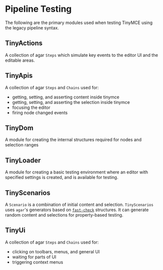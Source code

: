 # Pipeline Testing

The following are the primary modules used when testing TinyMCE using the legacy pipeline syntax.

## TinyActions

A collection of agar `Steps` which simulate key events to the editor UI and the editable areas.

## TinyApis

A collection of agar `Steps` and `Chains` used for:

* getting, setting, and asserting content inside tinymce
* getting, setting, and asserting the selection inside tinymce
* focusing the editor
* firing node changed events

## TinyDom

A module for creating the internal structures required for nodes and selection ranges

## TinyLoader

A module for creating a basic testing environment where an editor with specified settings is created, and is available for testing.

## TinyScenarios

A `Scenario` is a combination of initial content and selection. `TinyScenarios` uses `agar`'s generators based on [`fast-check`](https://github.com/dubzzz/fast-check) structures. It can generate random content and selections for property-based testing.

## TinyUi

A collection of agar `Steps` and `Chains` used for:

* clicking on toolbars, menus, and general UI
* waiting for parts of UI
* triggering context menus
